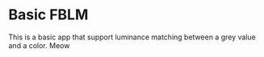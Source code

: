 # Basic FBLM

This is a basic app that support luminance matching between a grey value and a color. Meow
